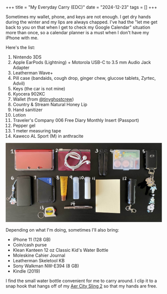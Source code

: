 +++
title = "My Everyday Carry (EDC)"
date = "2024-12-23"
tags = []
+++

Sometimes my wallet, phone, and keys are not enough. I get dry hands during the winter and my lips are always chapped. I've had the "let me get back to you on that when I get to check my Google Calendar" situation more than once, so a calendar planner is a must when I don't have my iPhone with me.

Here's the list:
1. Nintendo 3DS
2. Apple EarPods (Lightning) + Motorola USB-C to 3.5 mm Audio Jack Adapter
3. Leatherman Wave+
4. Pill case (bandaids, cough drop, ginger chew, glucose tablets, Zyrtec, Advil)
5. Keys (the car is not mine)
6. Kyocera 902KC
7. Wallet (from [@tinyghostcrew](https://www.instagram.com/tinyghostcrew/))
8. Country & Stream Natural Honey Lip
9. Hand sanitizer
10. Lotion
11. Traveler's Company 006 Free Diary Monthly Insert (Passport)
12. Pepper gel
13. 1 meter measuring tape
14. Kaweco AL Sport (M) in anthracite

![Everyday carry](./images/edc.jpg)

Depending on what I'm doing, sometimes I'll also bring:
- iPhone 11 (128 GB)
- Coin/cash purse
- Klean Kanteen 12 oz Classic Kid's Water Bottle
- Moleskine Cahier Journal
- Leatherman Skeletool KB
- Sony Walkman NW-E394 (8 GB)
- Kindle (2019)

I find the small water bottle convenient for me to carry around. I clip it to a snap hook that hangs off of my [Aer City Sling 2](https://aersf.com/products/city-sling-2?country=US) so that my hands are free.